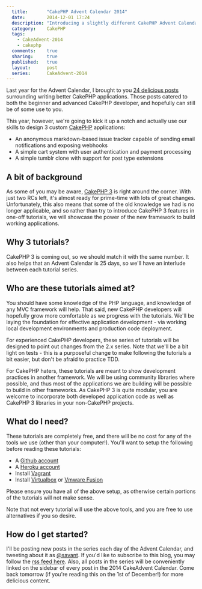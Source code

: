 ```yaml
---
  title:       "CakePHP Advent Calendar 2014"
  date:        2014-12-01 17:24
  description: "Introducing a slightly different CakePHP Advent Calendar."
  category:    CakePHP
  tags:
    - CakeAdvent-2014
    - cakephp
  comments:    true
  sharing:     true
  published:   true
  layout:      post
  series:      CakeAdvent-2014
---
```


Last year for the Advent Calendar, I brought to you [24 delicious posts](/2013/12/01/testing-your-cakephp-plugins-with-travis/) surrounding writing better CakePHP applications. Those posts catered to both the beginner and advanced CakePHP developer, and hopefully can still be of some use to you.

This year, however, we're going to kick it up a notch and actually use our skills to design 3 custom [CakePHP](http://cakephp.org/) applications:

- An anonymous markdown-based issue tracker capable of sending email notifications and exposing webhooks
- A simple cart system with user authentication and payment processing
- A simple tumblr clone with support for post type extensions

## A bit of background

As some of you may be aware, [CakePHP 3](http://bakery.cakephp.org/articles/markstory/2014/11/17/cakephp_3_0_0-beta3_released) is right around the corner. With just two RCs left, it's almost ready for prime-time with lots of great changes. Unfortunately, this also means that some of the old knowledge we had is no longer applicable, and so rather than try to introduce CakePHP 3 features in one-off tutorials, we will showcase the power of the new framework to build working applications.

## Why 3 tutorials?

CakePHP 3 is coming out, so we should match it with the same number. It also helps that an Advent Calendar is 25 days, so we'll have an interlude between each tutorial series.

## Who are these tutorials aimed at?

You should have some knowledge of the PHP language, and knowledge of any MVC framework will help. That said, new CakePHP developers will hopefully grow more comfortable as we progress with the tutorials.  We'll be laying the foundation for effective application development - via working local development environments and production code deployment.

For experienced CakePHP developers, these series of tutorials will be designed to point out changes from the 2.x series. Note that we'll be a bit light on tests - this is a purposeful change to make following the tutorials a bit easier, but don't be afraid to practice TDD.

For CakePHP haters, these tutorials are meant to show development practices in another framework. We will be using community libraries where possible, and thus most of the applications we are building will be possible to build in other frameworks. As CakePHP 3 is quite modular, you are welcome to incorporate both developed application code as well as CakePHP 3 libraries in your non-CakePHP projects.

## What do I need?

These tutorials are completely free, and there will be no cost for any of the tools we use (other than your computer!). You'll want to setup the following before reading these tutorials:

- A [Github account](https://github.com/)
- A [Heroku account](https://www.heroku.com/)
- Install [Vagrant](https://www.vagrantup.com/)
- Install [Virtualbox](https://www.virtualbox.org/) or [Vmware Fusion](http://www.vmware.com/products/fusion)

Please ensure you have all of the above setup, as otherwise certain portions of the tutorials will not make sense.

Note that not every tutorial will use the above tools, and you are free to use alternatives if you so desire.

## How do I get started?

I'll be posting new posts in the series each day of the Advent Calendar, and tweeting about it as [@savant](https://twitter.com/savant). If you'd like to subscribe to this blog, you may follow the [rss feed here](http://josediazgonzalez.com/atom.xml). Also, all posts in the series will be conveniently linked on the sidebar of every post in the 2014 CakeAdvent Calendar. Come back tomorrow (if you're reading this on the 1st of December!) for more delicious content.
